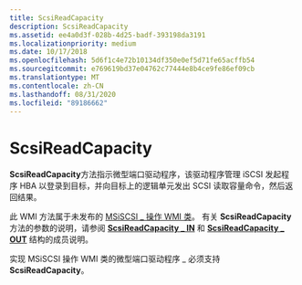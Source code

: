 ```yaml
---
title: ScsiReadCapacity
description: ScsiReadCapacity
ms.assetid: ee4a0d3f-028b-4d25-badf-393198da3191
ms.localizationpriority: medium
ms.date: 10/17/2018
ms.openlocfilehash: 5d6f1c4e72b10134df350e0ef5d71fe65acffb54
ms.sourcegitcommit: e769619bd37e04762c77444e8b4ce9fe86ef09cb
ms.translationtype: MT
ms.contentlocale: zh-CN
ms.lasthandoff: 08/31/2020
ms.locfileid: "89186662"
---
```

# <a name="scsireadcapacity"></a>ScsiReadCapacity


**ScsiReadCapacity**方法指示微型端口驱动程序，该驱动程序管理 iSCSI 发起程序 HBA 以登录到目标，并向目标上的逻辑单元发出 SCSI 读取容量命令，然后返回结果。

此 WMI 方法属于未发布的 [MSiSCSI \_ 操作 WMI 类](msiscsi-operations-wmi-class.md)。 有关 **ScsiReadCapacity** 方法的参数的说明，请参阅 [**ScsiReadCapacity \_ IN**](/windows-hardware/drivers/ddi/iscsiop/ns-iscsiop-_scsireadcapacity_in) 和 [**ScsiReadCapacity \_ OUT**](/windows-hardware/drivers/ddi/iscsiop/ns-iscsiop-_scsireadcapacity_out) 结构的成员说明。

实现 MSiSCSI 操作 WMI 类的微型端口驱动程序 \_ 必须支持 **ScsiReadCapacity**。

 


